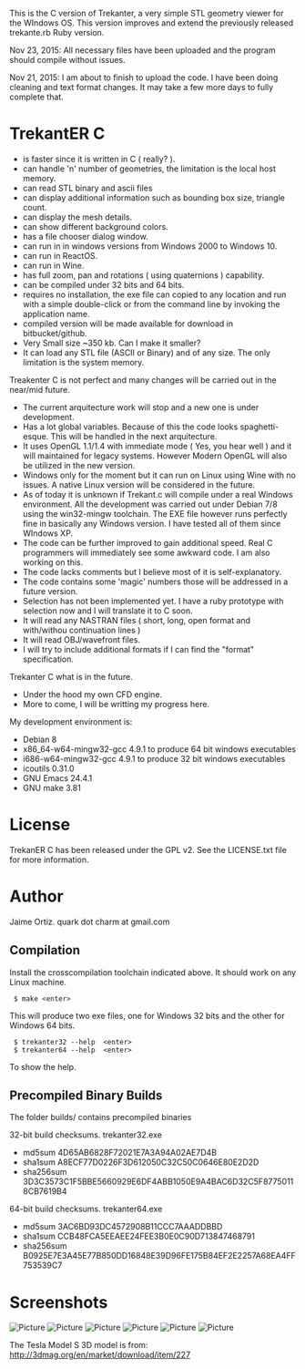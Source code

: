This is the C version of Trekanter, a very simple STL geometry viewer for the
WIndows OS. This version improves and extend the previously released trekante.rb Ruby version.

Nov 23, 2015: All necessary files have been uploaded and the program should compile without
issues.

Nov 21, 2015: I am about to finish to upload the code. I have
been doing cleaning and text format changes. It may take a few more days to fully complete that.


TrekantER C
===========


- is faster since it is written in C ( really? ).
- can handle 'n' number of geometries, the limitation is the local host memory.
- can read STL binary and ascii files
- can display additional information such as bounding box size, triangle count.
- can display the mesh details.
- can show different background colors.
- has a file chooser dialog window.
- can run in in windows versions from Windows 2000 to Windows 10.
- can run in ReactOS.
- can run in Wine.
- has full zoom, pan and rotations ( using quaternions ) capability.
- can be compiled under 32 bits and 64 bits.
- requires no installation, the exe file can copied to any location and run with a
  simple double-click or from the command line by invoking the application name.
- compiled version will be made available for download in bitbucket/github.
- Very Small size ~350 kb. Can I make it smaller?
- It can load any STL file (ASCII or Binary) and of any size.
  The only limitation is the system memory.



Treakenter C is not perfect and many changes will be carried out in the near/mid future.

- The current arquitecture work will stop and a new one is under development.
- Has a lot global variables. Because of this the code looks spaghetti-esque.
  This will be handled in the next arquitecture.
- It uses OpenGL 1.1/1.4 with immediate mode ( Yes, you hear well ) and it will
  maintained for legacy systems. However Modern OpenGL will also be utilized in
  the new version.
- Windows only for the moment but it can run on Linux using Wine with no issues.
  A native Linux version will be considered in the future.
- As of today it is unknown if Trekant.c will compile under a real Windows environment.
  All the development was carried out under Debian 7/8 using the win32-mingw toolchain.
  The EXE file however runs perfectly fine in basically any Windows version. I have tested all of
  them since WIndows XP.
- The code can be further improved to gain additional speed. Real C programmers will
  immediately see some awkward code. I am also working on this.  
- The code lacks comments but I believe most of it is self-explanatory.
- The code contains some 'magic' numbers those will be addressed in a future version.  
- Selection has not been implemented yet. I have a ruby prototype with selection now and
  I will translate it to C soon.
- It will read any NASTRAN files ( short, long, open format and with/withou continuation lines )
- It will read OBJ/wavefront files.  
- I will try to include additional formats if I can find the "format" specification.


Trekanter C what is in the future.

- Under the hood my own CFD engine. 
- More to come, I will be writting my progress here. 
  

My development environment is:

- Debian 8
- x86_64-w64-mingw32-gcc 4.9.1 to produce 64 bit windows executables
- i686-w64-mingw32-gcc 4.9.1 to produce 32 bit windows executables
- icoutils 0.31.0
- GNU Emacs 24.4.1
- GNU make 3.81


License
=======


TrekanER C has been released under the GPL v2. See the LICENSE.txt file for more information.


Author
======


Jaime Ortiz.  quark dot charm at gmail.com


Compilation
-----------

Install the crosscompilation toolchain indicated above. It should work on any Linux machine.

     $ make <enter>
	
This will produce two exe files, one for Windows 32 bits and the other for Windows 64 bits.

     $ trekanter32 --help  <enter>
     $ trekanter64 --help  <enter>

To show the help. 

  
Precompiled Binary Builds
-------------------------

The folder builds/ contains precompiled binaries

32-bit build checksums. trekanter32.exe

- md5sum    4D65AB6828F72021E7A3A94A02AE7D4B
- sha1sum   A8ECF77D0226F3D612050C32C50C0646E80E2D2D
- sha256sum 3D3C3573C1F5BBE5660929E6DF4ABB1050E9A4BAC6D32C5F87750118CB7619B4

64-bit build checksums. trekanter64.exe

- md5sum    3AC6BD93DC4572908B11CCC7AAADDBBD    
- sha1sum   CCB48FCA5EEAEE24FEE3B0E0C90D713847468791
- sha256sum B0925E7E3A45E77B850DD16848E39D96FE175B84EF2E2257A68EA4FF753539C7


Screenshots
===========

![Picture](https://raw.github.com/jimijimi/trekanter_mingw/master/pictures/trekanter_001.jpg)
![Picture](https://raw.github.com/jimijimi/trekanter_mingw/master/pictures/trekanter_002.jpg)
![Picture](https://raw.github.com/jimijimi/trekanter_mingw/master/pictures/trekanter_003.jpg)
![Picture](https://raw.github.com/jimijimi/trekanter_mingw/master/pictures/trekanter_004.jpg)
![Picture](https://raw.github.com/jimijimi/trekanter_mingw/master/pictures/trekanter_005.jpg)
![Picture](https://raw.github.com/jimijimi/trekanter_mingw/master/pictures/trekanter_006.jpg)

The Tesla Model S 3D model is from: http://3dmag.org/en/market/download/item/227

